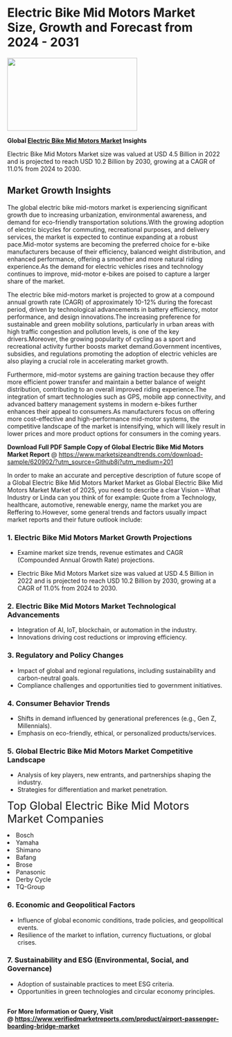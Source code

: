 <H1>Electric Bike Mid Motors Market Size, Growth and Forecast from 2024 - 2031</H1><img class="aligncenter size-medium wp-image-584254" src="https://thirdeyenews.in/wp-content/uploads/2024/09/Global-Market-Research-300x168.jpeg" alt="" width="300" height="168" /><p><strong>Global&nbsp;<a href="https://www.marketsizeandtrends.com/download-sample/620902/?utm_source=Github8j?utm_medium=201">Electric Bike Mid Motors Market</a> Insights</strong></p><p>Electric Bike Mid Motors Market size was valued at USD 4.5 Billion in 2022 and is projected to reach USD 10.2 Billion by 2030, growing at a CAGR of 11.0% from 2024 to 2030.</p><p><h2>Market Growth Insights</h2> <p>The global electric bike mid-motors market is experiencing significant growth due to increasing urbanization, environmental awareness, and demand for eco-friendly transportation solutions.With the growing adoption of electric bicycles for commuting, recreational purposes, and delivery services, the market is expected to continue expanding at a robust pace.Mid-motor systems are becoming the preferred choice for e-bike manufacturers because of their efficiency, balanced weight distribution, and enhanced performance, offering a smoother and more natural riding experience.As the demand for electric vehicles rises and technology continues to improve, mid-motor e-bikes are poised to capture a larger share of the market.</p> <p>The electric bike mid-motors market is projected to grow at a compound annual growth rate (CAGR) of approximately 10-12% during the forecast period, driven by technological advancements in battery efficiency, motor performance, and design innovations.The increasing preference for sustainable and green mobility solutions, particularly in urban areas with high traffic congestion and pollution levels, is one of the key drivers.Moreover, the growing popularity of cycling as a sport and recreational activity further boosts market demand.Government incentives, subsidies, and regulations promoting the adoption of electric vehicles are also playing a crucial role in accelerating market growth.</p> <p>Furthermore, mid-motor systems are gaining traction because they offer more efficient power transfer and maintain a better balance of weight distribution, contributing to an overall improved riding experience.The integration of smart technologies such as GPS, mobile app connectivity, and advanced battery management systems in modern e-bikes further enhances their appeal to consumers.As manufacturers focus on offering more cost-effective and high-performance mid-motor systems, the competitive landscape of the market is intensifying, which will likely result in lower prices and more product options for consumers in the coming years.</p> <p><span class=""><strong>Download Full PDF Sample Copy of Global Electric Bike Mid Motors Market Report</strong> @ <a href="https://www.marketsizeandtrends.com/download-sample/620902/?utm_source=Github8j?utm_medium=201" target="_blank">https://www.marketsizeandtrends.com/download-sample/620902/?utm_source=Github8j?utm_medium=201</a></span></p><p>In order to make an accurate and perceptive description of future scope of a Global&nbsp;Electric Bike Mid Motors Market Market as Global&nbsp;Electric Bike Mid Motors Market Market of 2025, you need to describe a clear Vision &ndash; What Industry or Linda can you think of for example: Quote from a Technology, healthcare, automotive, renewable energy, name the market you are Reffering to.However, some general trends and factors usually impact market reports and their future outlook include:</p><h3>1.&nbsp;<strong>Electric Bike Mid Motors Market Growth Projections</strong></h3><ul><li>Examine market size trends, revenue estimates and CAGR (Compounded Annual Growth Rate) projections.</li><li><p>Electric Bike Mid Motors Market size was valued at USD 4.5 Billion in 2022 and is projected to reach USD 10.2 Billion by 2030, growing at a CAGR of 11.0% from 2024 to 2030.</p></li></ul><h3>2.&nbsp;<strong>Electric Bike Mid Motors Market Technological Advancements</strong></h3><ul><li>Integration of AI, IoT, blockchain, or automation in the industry.</li><li>Innovations driving cost reductions or improving efficiency.</li></ul><h3>3.&nbsp;<strong>Regulatory and Policy Changes</strong></h3><ul><li>Impact of global and regional regulations, including sustainability and carbon-neutral goals.</li><li>Compliance challenges and opportunities tied to government initiatives.</li></ul><h3>4.&nbsp;<strong>Consumer Behavior Trends</strong></h3><ul><li>Shifts in demand influenced by generational preferences (e.g., Gen Z, Millennials).</li><li>Emphasis on eco-friendly, ethical, or personalized products/services.</li></ul><h3>5.&nbsp;<strong>Global Electric Bike Mid Motors Market Competitive Landscape</strong></h3><ul><li>Analysis of key players, new entrants, and partnerships shaping the industry.</li><li>Strategies for differentiation and market penetration.</li></ul><p data-pm-slice="1 1 []"><span style="color: inherit; font-family: inherit; font-size: 25px;">Top Global Electric Bike Mid Motors Market Companies</span></p><div class="" data-test-id=""><p><li>Bosch</li><li> Yamaha</li><li> Shimano</li><li> Bafang</li><li> Brose</li><li> Panasonic</li><li> Derby Cycle</li><li> TQ-Group</li></p></div><h3>6.&nbsp;<strong>Economic and Geopolitical Factors</strong></h3><ul><li>Influence of global economic conditions, trade policies, and geopolitical events.</li><li>Resilience of the market to inflation, currency fluctuations, or global crises.</li></ul><h3>7.&nbsp;<strong>Sustainability and ESG (Environmental, Social, and Governance)</strong></h3><ul><li>Adoption of sustainable practices to meet ESG criteria.</li><li>Opportunities in green technologies and circular economy principles.</li></ul><h2><strong style="font-size: 14px;">For More Information or Query, Visit @&nbsp;</strong><a style="background-color: #ffffff; font-size: 14px;" href="https://www.marketsizeandtrends.com/report/electric-bike-mid-motors-market/" target="_blank">https://www.verifiedmarketreports.com/product/airport-passenger-boarding-bridge-market</a></h2>